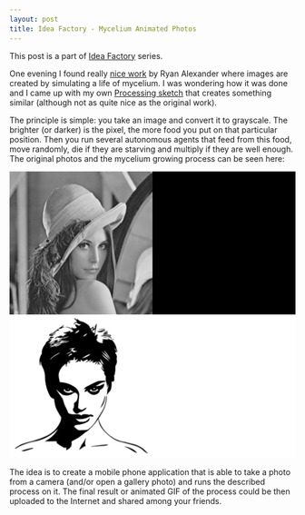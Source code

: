 ```yaml
---
layout: post
title: Idea Factory - Mycelium Animated Photos
---
```


This post is a part of [Idea Factory](/idea-factory/) series.

One evening I found really [nice work](http://www.creativeapplications.net/processing/mycelium-processing/)
by Ryan Alexander where images are created by simulating a life of mycelium.
I was wondering how it was done and I came up
with my own [Processing sketch](https://github.com/prusnak/processing/tree/master/myco)
that creates something similar (although not as quite nice as the original work).

The principle is simple: you take an image and convert it to grayscale.
The brighter (or darker) is the pixel, the more food you put
on that particular position. Then you run several autonomous agents
that feed from this food, move randomly,
die if they are starving and multiply if they are well enough.
The original photos and the mycelium growing process can be seen here:

![img](/assets/idea-mycelium.gif)

The idea is to create a mobile phone application that
is able to take a photo from a camera (and/or open a gallery photo)
and runs the described process on it. The final result
or animated GIF of the process could be then uploaded to the Internet
and shared among your friends.
